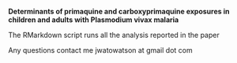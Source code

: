 **Determinants of primaquine and carboxyprimaquine exposures in children and adults with Plasmodium vivax malaria**

The RMarkdown script runs all the analysis reported in the paper

Any questions contact me jwatowatson at gmail dot com

